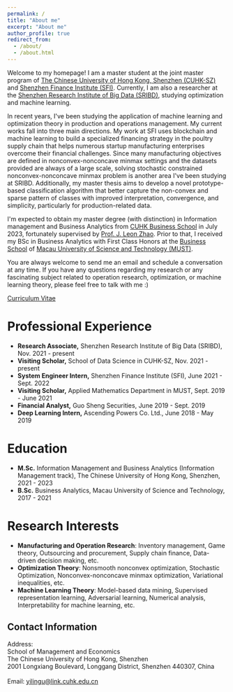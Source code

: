 ```yaml
---
permalink: /
title: "About me"
excerpt: "About me"
author_profile: true
redirect_from: 
  - /about/
  - /about.html
---
```

Welcome to my homepage! I am a master student at the joint master program of [The Chinese University of Hong Kong, Shenzhen (CUHK-SZ)](https://www.cuhk.edu.cn/en) and [Shenzhen Finance Institute (SFI)](https://sfi.cuhk.edu.cn/en). Currently, I am also a researcher at the [Shenzhen Research Institute of Big Data (SRIBD)](http://www.sribd.cn/), studying optimization and machine learning.

In recent years, I've been studying the application of machine learning and optimization theory in production and operations management. My current works fall into three main directions. My work at SFI uses blockchain and machine learning to build a specialized financing strategy in the poultry supply chain that helps numerous startup manufacturing enterprises overcome their financial challenges. Since many manufacturing objectives are defined in nonconvex-nonconcave minmax settings and the datasets provided are always of a large scale, solving stochastic constrained nonconvex-nonconcave minmax problem is another area I've been studying at SRIBD. Additionally, my master thesis aims to develop a novel prototype-based classification algorithm that better capture the non-convex and sparse pattern of classes with improved interpretation, convergence, and simplicity, particularly for production-related data.

I'm expected to obtain my master degree (with distinction) in Information management and Business Analytics from [CUHK Business School](https://www.bschool.cuhk.edu.hk/cuhk-business-school/cuhk-shenzhen/) in July 2023, fortunately supervised by [Prof. J. Leon Zhao](https://myweb.cuhk.edu.cn/leonzhao). Prior to that, I received my BSc in Business Analytics with First Class Honors at the [Business School](https://www.must.edu.mo/en/msb) of [Macau University of Science and Technology (MUST)](https://www.must.edu.mo/en).

You are always welcome to send me an email and schedule a conversation at any time. If you have any questions regarding my research or any fascinating subject related to operation research, optimization, or machine learning theory, please feel free to talk with me :)

[Curriculum Vitae](https://yilingu0094.github.io/files/resume.pdf)


Professional Experience
======
+ **Research Associate,** Shenzhen Research Institute of Big Data (SRIBD), Nov. 2021 - present
+ **Visiting Scholar,** School of Data Science in CUHK-SZ, Nov. 2021 - present
+ **System Engineer Intern,** Shenzhen Finance Institute (SFI), June 2021 - Sept. 2022
+ **Visiting Scholar,** Applied Mathematics Department in MUST, Sept. 2019 - June 2021
+ **Financial Analyst,** Guo Sheng Securities, June 2019 - Sept. 2019
+ **Deep Learning Intern,** Ascending Powers Co. Ltd., June 2018 - May 2019


Education
======
+ **M.Sc.** Information Management and Business Analytics (Information Management track), The Chinese University of Hong Kong, Shenzhen, 2021 - 2023
+ **B.Sc.** Business Analytics, Macau University of Science and Technology, 2017 - 2021

Research Interests
======
+ **Manufacturing and Operation Research**: Inventory management, Game theory, Outsourcing and procurement, Supply chain finance, Data-driven decision making, etc.
+ **Optimization Theory**: Nonsmooth nonconvex optimization, Stochastic Optimization, Nonconvex-nonconcave minmax optimization, Variational inequalities, etc.
+ **Machine Learning Theory**: Model-based data mining, Supervised representation learning, Adversarial learning, Numerical analysis, Interpretability for machine learning, etc.


Contact Information
------
Address:
<br/>
School of Management and Economics
<br/>
The Chinese University of Hong Kong, Shenzhen
<br/>
2001 Longxiang Boulevard, Longgang District, Shenzhen 440307, China
<br/>
<br/>
Email: yilingu@link.cuhk.edu.cn


